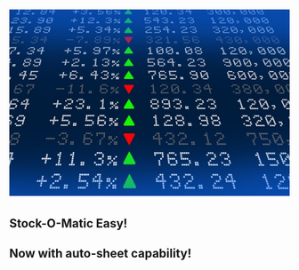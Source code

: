 ![logo](https://github.com/AlliVaughn/stock_o_matic/raw/master/stockmarket.jpg)
=================================
## Stock-O-Matic Easy!
## Now with auto-sheet capability!
  
